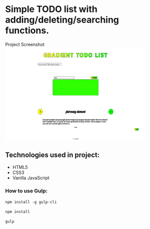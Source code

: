 # Simple TODO list with adding/deleting/searching functions.
Project Screenshot
<img src="src/assets/img/ToDo_list.png"
     alt="ToDo List Screenshot"
     width="450" height="300" />

## Technologies used in project: 
- HTML5
- CSS3
- Vanilla JavaScript

### How to use Gulp:

`npm install -g gulp-cli`

`npm install`

`gulp`

